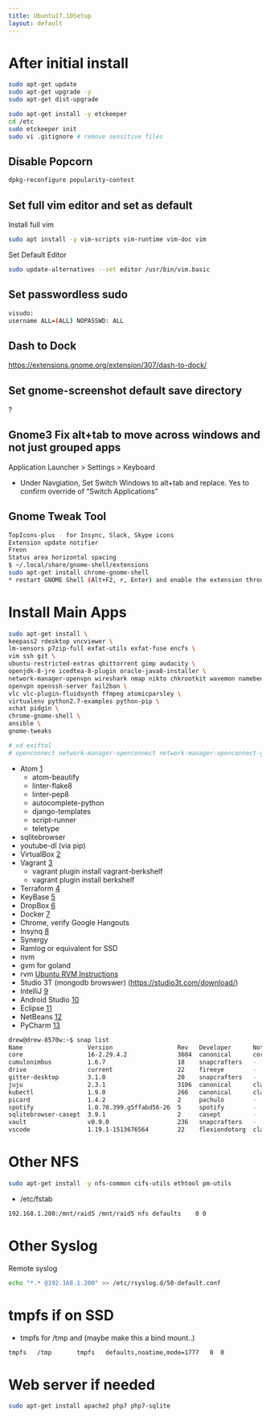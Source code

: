 ```yaml
---
title: Ubuntu17.10Setup
layout: default
---
```


After initial install
=====================

``` bash
sudo apt-get update
sudo apt-get upgrade -y
sudo apt-get dist-upgrade

sudo apt-get install -y etckeeper
cd /etc
sudo etckeeper init
sudo vi .gitignore # remove sensitive files
```

Disable Popcorn
---------------

``` bash
dpkg-reconfigure popularity-contest
```

Set full vim editor and set as default
--------------------------------------

Install full vim

``` bash
sudo apt install -y vim-scripts vim-runtime vim-doc vim
```

Set Default Editor

``` bash
sudo update-alternatives --set editor /usr/bin/vim.basic
```

Set passwordless sudo
---------------------

``` bash
visudo:
username ALL=(ALL) NOPASSWD: ALL
```

Dash to Dock
------------

<https://extensions.gnome.org/extension/307/dash-to-dock/>

Set gnome-screenshot default save directory
-------------------------------------------

?

Gnome3 Fix alt+tab to move across windows and not just grouped apps
-------------------------------------------------------------------

Application Launcher &gt; Settings &gt; Keyboard

-   Under Navgiation, Set Switch Windows to alt+tab and replace. Yes to
    confirm override of “Switch Applications”

Gnome Tweak Tool
----------------

``` bash
TopIcons-plus - for Insync, Slack, Skype icons
Extension update notifier
Freon
Status area horizontal spacing
$ ~/.local/share/gnome-shell/extensions
sudo apt-get install chrome-gnome-shell
* restart GNOME Shell (Alt+F2, r, Enter) and enable the extension through gnome-tweak-tool.
```

Install Main Apps
=================

``` bash
sudo apt-get install \
keepass2 rdesktop vncviewer \
lm-sensors p7zip-full exfat-utils exfat-fuse encfs \
vim ssh git \
ubuntu-restricted-extras qbittorrent gimp audacity \ 
openjdk-8-jre icedtea-8-plugin oracle-java8-installer \
network-manager-openvpn wireshark nmap nikto chkrootkit wavemon namebench apache2-utils mailutils \
openvpn openssh-server fail2ban \
vlc vlc-plugin-fluidsynth ffmpeg atomicparsley \
virtualenv python2.7-examples python-pip \
xchat pidgin \
chrome-gnome-shell \
ansible \
gnome-tweaks

# xd exiftol
# openconnect network-manager-openconnect network-manager-openconnect-gnome # cisco vpn
```

-   Atom [1](https://atom.io/)
    -   atom-beautify
    -   linter-flake8
    -   linter-pep8
    -   autocomplete-python
    -   django-templates
    -   script-runner
    -   teletype
-   sqlitebrowser
-   youtube-dl (via pip)
-   VirtualBox [2](https://www.virtualbox.org/)
-   Vagrant [3](https://www.vagrantup.com/)
    -   vagrant plugin install vagrant-berkshelf
    -   vagrant plugin install berkshelf
-   Terraform [4](https://www.terraform.io/)
-   KeyBase [5](https://keybase.io)
-   DropBox [6](https://dropbox.com)
-   Docker [7](https://docs.docker.com/install/linux/docker-ce/ubuntu/)
-   Chrome, verify Google Hangouts
-   Insynq [8](https://www.insynchq.com/downloads)
-   Synergy
-   Ramlog or equivalent for SSD
-   nvm
-   gvm for goland
-   rvm [Ubuntu RVM Instructions](https://github.com/rvm/ubuntu_rvm)
-   Studio 3T (mongodb browswer) (https://studio3t.com/download/)
-   IntelliJ [9](https://www.jetbrains.com/idea/download/)
-   Android Studio [10](https://developer.android.com/studio/index.html)
-   Eclipse [11](https://www.eclipse.org/)
-   NetBeans [12](https://netbeans.org/downloads/)
-   PyCharm
    [13](https://www.jetbrains.com/pycharm/download/#section=linux)

``` bash
drew@drew-8570w:~$ snap list
Name                  Version                  Rev   Developer      Notes
core                  16-2.29.4.2              3604  canonical      core
cumulonimbus          1.6.7                    18    snapcrafters   -
drive                 current                  22    fireeye        -
gitter-desktop        3.1.0                    20    snapcrafters   -
juju                  2.3.1                    3106  canonical      classic
kubectl               1.9.0                    266   canonical      classic
picard                1.4.2                    2     pachulo        -
spotify               1.0.70.399.g5ffabd56-26  5     spotify        -
sqlitebrowser-casept  3.9.1                    2     casept         -
vault                 v0.9.0                   236   snapcrafters   -
vscode                1.19.1-1513676564        22    flexiondotorg  classic
```

Other NFS
=========

``` bash
sudo apt-get install -y nfs-common cifs-utils ethtool pm-utils
```

-   /etc/fstab

``` bash
192.168.1.200:/mnt/raid5 /mnt/raid5 nfs defaults    0 0
```

Other Syslog
============

Remote syslog

``` bash
echo "*.* @192.168.1.200" >> /etc/rsyslog.d/50-default.conf
```

tmpfs if on SSD
===============

-   tmpfs for /tmp and (maybe make this a bind mount..)

``` bash
tmpfs   /tmp       tmpfs   defaults,noatime,mode=1777   0  0
```

Web server if needed
====================

``` bash
sudo apt-get install apache2 php7 php7-sqlite
```
